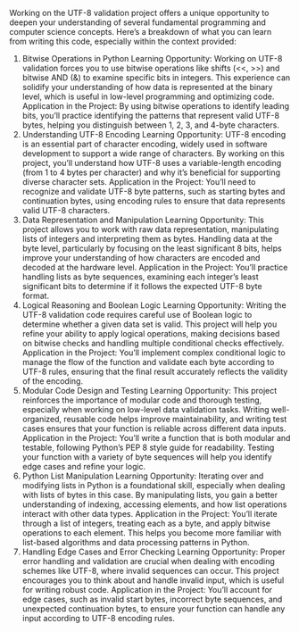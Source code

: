 Working on the UTF-8 validation project offers a unique opportunity to deepen your understanding of several fundamental programming and computer science concepts. Here’s a breakdown of what you can learn from writing this code, especially within the context provided:

1. Bitwise Operations in Python
Learning Opportunity: Working on UTF-8 validation forces you to use bitwise operations like shifts (<<, >>) and bitwise AND (&) to examine specific bits in integers. This experience can solidify your understanding of how data is represented at the binary level, which is useful in low-level programming and optimizing code.
Application in the Project: By using bitwise operations to identify leading bits, you’ll practice identifying the patterns that represent valid UTF-8 bytes, helping you distinguish between 1, 2, 3, and 4-byte characters.
2. Understanding UTF-8 Encoding
Learning Opportunity: UTF-8 encoding is an essential part of character encoding, widely used in software development to support a wide range of characters. By working on this project, you’ll understand how UTF-8 uses a variable-length encoding (from 1 to 4 bytes per character) and why it’s beneficial for supporting diverse character sets.
Application in the Project: You’ll need to recognize and validate UTF-8 byte patterns, such as starting bytes and continuation bytes, using encoding rules to ensure that data represents valid UTF-8 characters.
3. Data Representation and Manipulation
Learning Opportunity: This project allows you to work with raw data representation, manipulating lists of integers and interpreting them as bytes. Handling data at the byte level, particularly by focusing on the least significant 8 bits, helps improve your understanding of how characters are encoded and decoded at the hardware level.
Application in the Project: You’ll practice handling lists as byte sequences, examining each integer’s least significant bits to determine if it follows the expected UTF-8 byte format.
4. Logical Reasoning and Boolean Logic
Learning Opportunity: Writing the UTF-8 validation code requires careful use of Boolean logic to determine whether a given data set is valid. This project will help you refine your ability to apply logical operations, making decisions based on bitwise checks and handling multiple conditional checks effectively.
Application in the Project: You’ll implement complex conditional logic to manage the flow of the function and validate each byte according to UTF-8 rules, ensuring that the final result accurately reflects the validity of the encoding.
5. Modular Code Design and Testing
Learning Opportunity: This project reinforces the importance of modular code and thorough testing, especially when working on low-level data validation tasks. Writing well-organized, reusable code helps improve maintainability, and writing test cases ensures that your function is reliable across different data inputs.
Application in the Project: You’ll write a function that is both modular and testable, following Python’s PEP 8 style guide for readability. Testing your function with a variety of byte sequences will help you identify edge cases and refine your logic.
6. Python List Manipulation
Learning Opportunity: Iterating over and modifying lists in Python is a foundational skill, especially when dealing with lists of bytes in this case. By manipulating lists, you gain a better understanding of indexing, accessing elements, and how list operations interact with other data types.
Application in the Project: You’ll iterate through a list of integers, treating each as a byte, and apply bitwise operations to each element. This helps you become more familiar with list-based algorithms and data processing patterns in Python.
7. Handling Edge Cases and Error Checking
Learning Opportunity: Proper error handling and validation are crucial when dealing with encoding schemes like UTF-8, where invalid sequences can occur. This project encourages you to think about and handle invalid input, which is useful for writing robust code.
Application in the Project: You’ll account for edge cases, such as invalid start bytes, incorrect byte sequences, and unexpected continuation bytes, to ensure your function can handle any input according to UTF-8 encoding rules.
